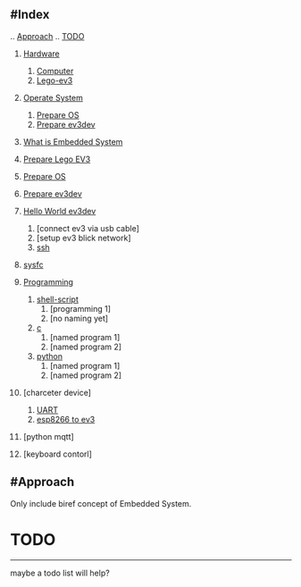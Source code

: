 #Index
---
..  [Approach](#approach)
..  [TODO](#todo)

1. [Hardware](./hardware/hardware.md#hardware)
    1. [Computer](./hardware/hardware.md#computer)
    2. [Lego-ev3](./hardware/hardware.md#lego-ev3)

2. [Operate System](./operate-system/operate-system.md#operate-system)
    1. [Prepare OS](./operate-system/operate-system.md#prepare-os)
    2. [Prepare ev3dev](./operate-system/operate-system.md#prepare-ev3dev)
    
3. [What is Embedded  System](./embedded-system.md)

4. [Prepare Lego EV3](./prepare-lego-ev3.md)

5. [Prepare OS](./prepare-os.md)

6. [Prepare ev3dev](./prepare-ev3dev.md)

7. [Hello World ev3dev](./hello-world-ev3dev.md)
    1. [connect ev3 via usb cable]
    2. [setup ev3 blick network]
    3. [ssh](./hello-world-ev3dev.md#ssh)
    
5. [sysfc](./sysfc..md)
    
5. [Programming](./programming.md)
    1. [shell-script](./programming.md#shell-script)
         1. [programming 1]
         2. [no naming yet]
    2. [c](./programming.md#ev3dev-lang-c)
         1.  [named program 1]
         2. [named program 2]
    3. [python](./programming.md#ev3dev-lang-python)
         1. [named program 1]
         2. [named program 2]
         
6. [charceter device]
      1. [UART](#uart)
      2. [esp8266 to ev3](#esp8266-to-ev3)
      
7. [python mqtt]

8. [keyboard contorl]
    
#Approach
---

Only include biref concept of Embedded System.

# TODO
---

maybe a todo list will help?
